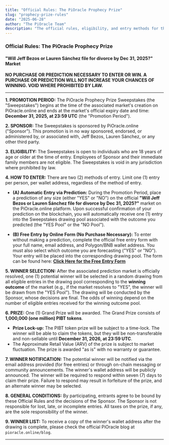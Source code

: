 ```yaml
---
title: "Official Rules: The PiOracle Prophecy Prize"
slug: "prophecy-prize-rules"
date: "2025-06-28"
author: "The PiOracle Team"
description: "The official rules, eligibility, and entry methods for the PiOracle Prophecy Prize sweepstakes associated with the Bezos/Sánchez divorce market."
---
```


### **Official Rules: The PiOracle Prophecy Prize**
#### **"Will Jeff Bezos or Lauren Sánchez file for divorce by Dec 31, 2025?" Market**

**NO PURCHASE OR PREDICTION NECESSARY TO ENTER OR WIN. A PURCHASE OR PREDICTION WILL NOT INCREASE YOUR CHANCES OF WINNING. VOID WHERE PROHIBITED BY LAW.**

---

**1. PROMOTION PERIOD:**
The PiOracle Prophecy Prize Sweepstakes (the "Sweepstakes") begins at the time of the associated market's creation on PiOracle.online and ends at the market's official expiry date and time: **December 31, 2025, at 23:59 UTC** (the "Promotion Period").

**2. SPONSOR:**
The Sweepstakes is sponsored by PiOracle.online ("Sponsor"). This promotion is in no way sponsored, endorsed, or administered by, or associated with, Jeff Bezos, Lauren Sánchez, or any other third party.

**3. ELIGIBILITY:**
The Sweepstakes is open to individuals who are 18 years of age or older at the time of entry. Employees of Sponsor and their immediate family members are not eligible. The Sweepstakes is void in any jurisdiction where prohibited by law.

**4. HOW TO ENTER:**
There are two (2) methods of entry. Limit one (1) entry per person, per wallet address, regardless of the method of entry.

*   **(A) Automatic Entry via Prediction:**
    During the Promotion Period, place a prediction of any size (either "YES" or "NO") on the official **"Will Jeff Bezos or Lauren Sánchez file for divorce by Dec 31, 2025?"** market on the PiOracle.online platform. Upon successful confirmation of your prediction on the blockchain, you will automatically receive one (1) entry into the Sweepstakes drawing pool associated with the outcome you predicted (the "YES Pool" or the "NO Pool").

*   **(B) Free Entry by Online Form (No Purchase Necessary):**
    To enter without making a prediction, complete the official free entry form with your full name, email address, and Polygon/BNB wallet address. You must also select which outcome you are forecasting ("YES" or "NO"). Your entry will be placed into the corresponding drawing pool. The form can be found here:
    **[Click Here for the Free Entry Form](https://forms.gle/xaz3h7t9M8ntrXP27)**

    

**5. WINNER SELECTION:**
After the associated prediction market is officially resolved, one (1) potential winner will be selected in a random drawing from all eligible entries in the drawing pool corresponding to the **winning outcome** of the market (e.g., if the market resolves to "YES", the winner will be drawn from the "YES Pool"). The drawing will be conducted by the Sponsor, whose decisions are final. The odds of winning depend on the number of eligible entries received for the winning outcome pool.

**6. PRIZE:**
One (1) Grand Prize will be awarded. The Grand Prize consists of **1,000,000 (one million) PIBT tokens**.

*   **Prize Lock-up:** The PIBT token prize will be subject to a time-lock. The winner will be able to claim the tokens, but they will be non-transferable and non-sellable until **December 31, 2026, at 23:59 UTC**.
*   The Approximate Retail Value (ARV) of the prize is subject to market fluctuation. The prize is awarded "as is" with no warranty or guarantee.

**7. WINNER NOTIFICATION:**
The potential winner will be notified via the email address provided (for free entries) or through on-chain messaging or community announcements. The winner's wallet address will be publicly announced. The winner will be required to respond within seven (7) days to claim their prize. Failure to respond may result in forfeiture of the prize, and an alternate winner may be selected.

**8. GENERAL CONDITIONS:**
By participating, entrants agree to be bound by these Official Rules and the decisions of the Sponsor. The Sponsor is not responsible for lost, late, or incomplete entries. All taxes on the prize, if any, are the sole responsibility of the winner.



**9. WINNER LIST:**
To receive a copy of the winner's wallet address after the drawing is complete, please check the official PiOracle blog at `pioracle.online/blog`.

---